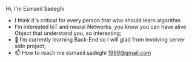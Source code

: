  Hi, I'm Esmaeil Sadeghi 
 - I think it`s critical for every person that who should learn algorithm
 - I’m interested IoT and neural Networks. you know you can have alive Object that understand you, so interesting;
 - 🌱 I’m currently learning Back-End so I will glad from involving server side project;
 - 📫 How to reach me esmaeil.sadeghi 1999@gmail.com

<!---
neji78/neji78 is a ✨ special ✨ repository because its `README.md` (this file) appears on your GitHub profile.
You can click the Preview link to take a look at your changes.
--->
